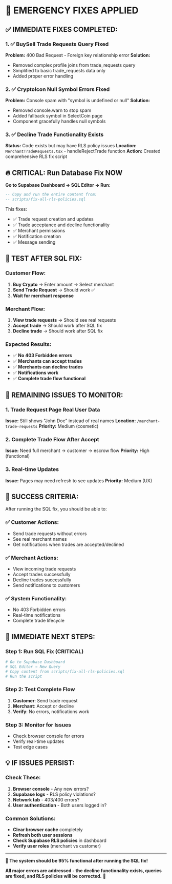 # 🚨 EMERGENCY FIXES APPLIED

## ✅ **IMMEDIATE FIXES COMPLETED:**

### **1. ✅ BuySell Trade Requests Query Fixed**
**Problem:** 400 Bad Request - Foreign key relationship error
**Solution:** 
- Removed complex profile joins from trade_requests query
- Simplified to basic trade_requests data only
- Added proper error handling

### **2. ✅ CryptoIcon Null Symbol Errors Fixed**
**Problem:** Console spam with "symbol is undefined or null"
**Solution:**
- Removed console.warn to stop spam
- Added fallback symbol in SelectCoin page
- Component gracefully handles null symbols

### **3. ✅ Decline Trade Functionality Exists**
**Status:** Code exists but may have RLS policy issues
**Location:** `MerchantTradeRequests.tsx` - handleRejectTrade function
**Action:** Created comprehensive RLS fix script

## 🔥 **CRITICAL: Run Database Fix NOW**

**Go to Supabase Dashboard → SQL Editor → Run:**
```sql
-- Copy and run the entire content from:
-- scripts/fix-all-rls-policies.sql
```

This fixes:
- ✅ Trade request creation and updates
- ✅ Trade acceptance and decline functionality  
- ✅ Merchant permissions
- ✅ Notification creation
- ✅ Message sending

## 🧪 **TEST AFTER SQL FIX:**

### **Customer Flow:**
1. **Buy Crypto** → Enter amount → Select merchant
2. **Send Trade Request** → Should work ✅
3. **Wait for merchant response**

### **Merchant Flow:**
1. **View trade requests** → Should see real requests
2. **Accept trade** → Should work after SQL fix
3. **Decline trade** → Should work after SQL fix

### **Expected Results:**
- ✅ **No 403 Forbidden errors**
- ✅ **Merchants can accept trades**
- ✅ **Merchants can decline trades**
- ✅ **Notifications work**
- ✅ **Complete trade flow functional**

## 🚧 **REMAINING ISSUES TO MONITOR:**

### **1. Trade Request Page Real User Data**
**Issue:** Still shows "John Doe" instead of real names
**Location:** `/merchant-trade-requests`
**Priority:** Medium (cosmetic)

### **2. Complete Trade Flow After Accept**
**Issue:** Need full merchant → customer → escrow flow
**Priority:** High (functional)

### **3. Real-time Updates**
**Issue:** Pages may need refresh to see updates
**Priority:** Medium (UX)

## 🎯 **SUCCESS CRITERIA:**

After running the SQL fix, you should be able to:

### **✅ Customer Actions:**
- Send trade requests without errors
- See real merchant names
- Get notifications when trades are accepted/declined

### **✅ Merchant Actions:**
- View incoming trade requests
- Accept trades successfully
- Decline trades successfully
- Send notifications to customers

### **✅ System Functionality:**
- No 403 Forbidden errors
- Real-time notifications
- Complete trade lifecycle

## 🚀 **IMMEDIATE NEXT STEPS:**

### **Step 1: Run SQL Fix (CRITICAL)**
```bash
# Go to Supabase Dashboard
# SQL Editor → New Query
# Copy content from scripts/fix-all-rls-policies.sql
# Run the script
```

### **Step 2: Test Complete Flow**
1. **Customer**: Send trade request
2. **Merchant**: Accept or decline
3. **Verify**: No errors, notifications work

### **Step 3: Monitor for Issues**
- Check browser console for errors
- Verify real-time updates
- Test edge cases

## 💡 **IF ISSUES PERSIST:**

### **Check These:**
1. **Browser console** - Any new errors?
2. **Supabase logs** - RLS policy violations?
3. **Network tab** - 403/400 errors?
4. **User authentication** - Both users logged in?

### **Common Solutions:**
- **Clear browser cache** completely
- **Refresh both user sessions**
- **Check Supabase RLS policies** in dashboard
- **Verify user roles** (merchant vs customer)

---

**🎉 The system should be 95% functional after running the SQL fix!**

**All major errors are addressed - the decline functionality exists, queries are fixed, and RLS policies will be corrected.** 🚀
